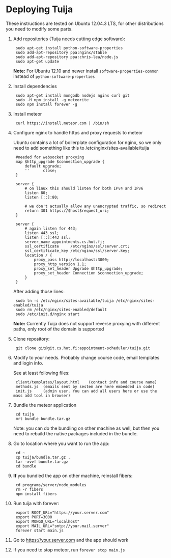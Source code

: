 # Deploying Tuija #

These instructions are tested on Ubuntu 12.04.3 LTS, for other distributions you need to modify some parts.

1. Add repositories (Tuija needs cutting edge software):

        sudo apt-get install python-software-properties
        sudo add-apt-repository ppa:nginx/stable
        sudo add-apt-repository ppa:chris-lea/node.js
        sudo apt-get update

    **Note:** For Ubuntu 12.10 and newer install  `software-properties-common` instead of `python-software-properties`

2. Install dependencies

        sudo apt-get install mongodb nodejs nginx curl git
        sudo -H npm install -g meteorite
        sudo npm install forever -g

3. Install meteor

        curl https://install.meteor.com | /bin/sh

4. Configure nginx to handle https and proxy requests to meteor

    Ubuntu contains a lot of boilerplate configuration for nginx, so we only need to add something like this to /etc/nginx/sites-available/tuija

        #needed for websocket proxying
        map $http_upgrade $connection_upgrade {
            default upgrade;
            ''      close;
        }

        server {
            # on linux this should listen for both IPv4 and IPv6
            listen 80;
            listen [::]:80;

            # we don't actually allow any unencrypted traffic, so redirect
            return 301 https://$host$request_uri;
        }

        server {
            # again listen for 443;
            listen 443 ssl;
            listen [::]:443 ssl;
            server_name appointments.cs.hut.fi;
            ssl_certificate     /etc/nginx/ssl/server.crt;
            ssl_certificate_key /etc/nginx/ssl/server.key;
            location / {
                proxy_pass http://localhost:3000;
                proxy_http_version 1.1;
                proxy_set_header Upgrade $http_upgrade;
                proxy_set_header Connection $connection_upgrade;
            }
        }


    After adding those lines:

        sudo ln -s /etc/nginx/sites-available/tuija /etc/nginx/sites-enabled/tuija
        sudo rm /etc/nginx/sites-enabled/default
        sudo /etc/init.d/nginx start

    **Note:** Currently Tuija does not support reverse proxying with different paths, only root of the domain is supported

5. Clone repository:

        git clone git@git.cs.hut.fi:appointment-scheduler/tuija.git

6. Modify to your needs. Probably change course code, email templates and login info.

    See at least following files:

        client/templates/layout.html    (contact info and course name)
        methods.js  (emails sent by sestem are here embedded in code)
        init.js     (admin user. You can add all users here or use the mass add tool in browser)

6. Bundle the meteor application

        cd tuija
        mrt bundle bundle.tar.gz

    Note: you can do the bundling on other machine as well, but then you need to rebuild the native packages included in the bundle.

7. Go to location where you want to run the app:

        cd ~
        cp tuija/bundle.tar.gz .
        tar -xvvf bundle.tar.gz
        cd bundle

8. **If** you bundled the app on other machine, reinstall fibers:

        cd programs/server/node_modules
        rm -r fibers
        npm install fibers

9. Run tuija with forever:

        export ROOT_URL="https://your.server.com"
        export PORT=3000
        export MONGO_URL="localhost"
        export MAIL_URL="smtp://your.mail.server"
        forever start main.js

10. Go to https://your.server.com and the app should work

11. If you need to stop meteor, run `forever stop main.js`
